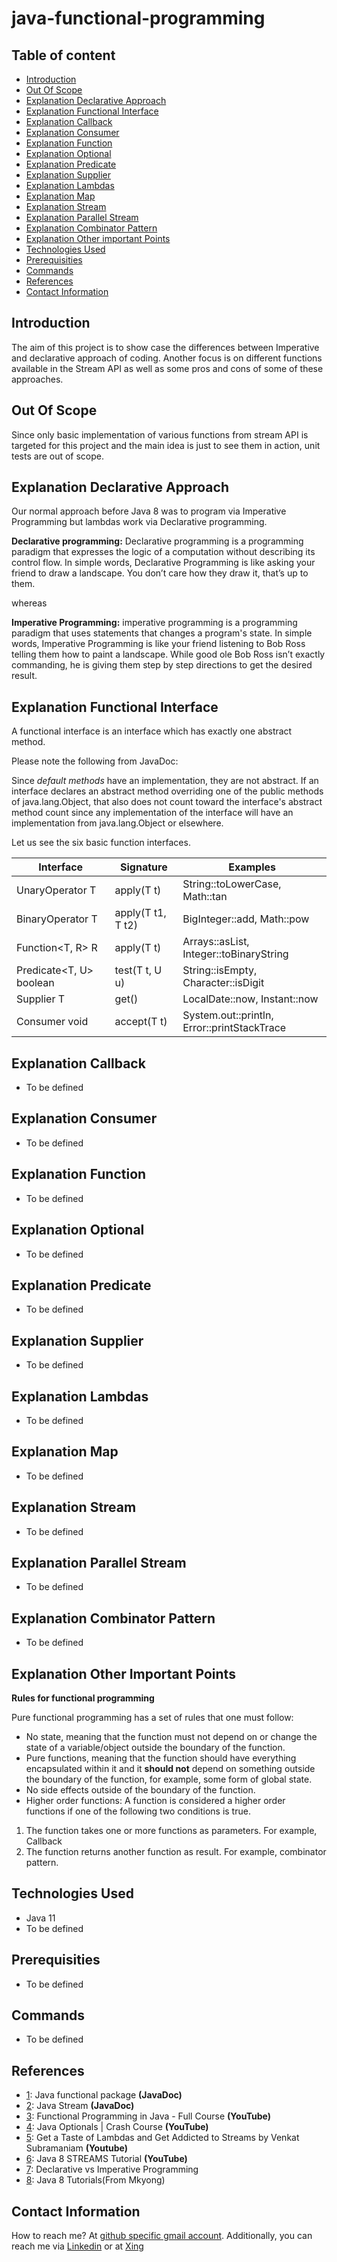 # java-functional-programming

## Table of content
- [Introduction](#introduction)
- [Out Of Scope](#out-of-scope)
- [Explanation Declarative Approach](#explanation-declarative-approach)
- [Explanation Functional Interface](#explanation-functional-interface)
- [Explanation Callback](#explanation-callback)
- [Explanation Consumer](#explanation-consumer)
- [Explanation Function](#explanation-function)
- [Explanation Optional](#explanation-optional)
- [Explanation Predicate](#explanation-predicate)
- [Explanation Supplier](#explanation-supplier)
- [Explanation Lambdas](#explanation-lambdas)
- [Explanation Map](#explanation-map)
- [Explanation Stream](#explanation-stream)
- [Explanation Parallel Stream](#explanation-parallel-stream)
- [Explanation Combinator Pattern](#explanation-combinator-pattern)
- [Explanation Other important Points](#explanation-other-important-points)
- [Technologies Used](#technologies-used)
- [Prerequisities](#prerequisities)
- [Commands](#commands)
- [References](#references)
- [Contact Information](#contact-information)


## Introduction

The aim of this project is to show case the differences between Imperative and declarative approach of coding. Another focus is on different functions available in the Stream API as well as some pros and cons of some of these approaches.

## Out Of Scope

Since only basic implementation of various functions from stream API is targeted for this project and the main idea is just to see them in action, unit tests are out of scope.

## Explanation Declarative Approach

Our normal approach before Java 8 was to program via Imperative Programming but lambdas work via Declarative programming. 

__Declarative programming:__ Declarative programming is a programming paradigm that expresses the logic of a computation without describing its control flow. In simple words, Declarative Programming is like asking your friend to draw a landscape. You don’t care how they draw it, that’s up to them.

whereas 

__Imperative Programming:__ imperative programming is a programming paradigm that uses statements that changes a program's state. In simple words, Imperative Programming is like your friend listening to Bob Ross telling them how to paint a landscape. While good ole Bob Ross isn’t exactly commanding, he is giving them step by step directions to get the desired result.

   
## Explanation Functional Interface

A functional interface is an interface which has exactly one abstract method.

Please note the following from JavaDoc:

Since _default methods_ have an implementation, they are not abstract. If an interface declares an abstract method overriding one of the public methods of java.lang.Object, that also does not count toward the interface's abstract method count since any implementation of the interface will have an implementation from java.lang.Object or elsewhere.  


Let us see the six basic function interfaces.

|Interface|Signature|Examples|
| --- | --- | --- |
|UnaryOperator<T> T|apply(T t)|String::toLowerCase, Math::tan|
|BinaryOperator<T> T|apply(T t1, T t2)|BigInteger::add, Math::pow|
Function<T, R>	R|apply(T t)|Arrays::asList, Integer::toBinaryString|
Predicate<T, U>	boolean|test(T t, U u)|String::isEmpty, Character::isDigit|
Supplier<T>	T|get()|LocalDate::now, Instant::now|
Consumer<T>	void|accept(T t)|System.out::println, Error::printStackTrace|

## Explanation Callback

- To be defined

## Explanation Consumer

- To be defined

## Explanation Function

- To be defined

## Explanation Optional

- To be defined

## Explanation Predicate

- To be defined

## Explanation Supplier

- To be defined

## Explanation Lambdas

- To be defined

## Explanation Map

- To be defined

## Explanation Stream

- To be defined

## Explanation Parallel Stream

- To be defined

## Explanation Combinator Pattern

- To be defined

 
## Explanation Other Important Points

**Rules for functional programming**

Pure functional programming has a set of rules that one must follow:

- No state, meaning that the function must not depend on or change the state of a variable/object outside the boundary of the function.
- Pure functions, meaning that the function should have everything encapsulated within it and it **should not** depend on something outside the boundary of the function, for example, some form of global state.
- No side effects outside of the boundary of the function.
- Higher order functions: A function is considered a higher order functions if one of the following two conditions is true.
1) The function takes one or more functions as parameters. For example, Callback
2) The function returns another function as result. For example, combinator pattern.



## Technologies Used

- Java 11
- To be defined


## Prerequisities

- To be defined 

## Commands

- To be defined

## References

- [1](https://docs.oracle.com/javase/8/docs/api/java/util/function/package-summary.html#package.description): Java functional package **(JavaDoc)**
- [2](https://docs.oracle.com/javase/8/docs/api/java/util/stream/Stream.html): Java Stream **(JavaDoc)**
- [3](https://www.youtube.com/watch?v=rPSL1alFIjI): Functional Programming in Java - Full Course **(YouTube)**
- [4](https://www.youtube.com/watch?v=1xCxoOuDZuU): Java Optionals | Crash Course **(YouTube)**
- [5](https://www.youtube.com/watch?v=1OpAgZvYXLQ): Get a Taste of Lambdas and Get Addicted to Streams by Venkat Subramaniam **(Youtube)**
- [6](https://www.youtube.com/watch?v=t1-YZ6bF-g0): Java 8 STREAMS Tutorial **(YouTube)**
- [7](https://codeburst.io/declarative-vs-imperative-programming-a8a7c93d9ad2): Declarative vs Imperative Programming
- [8](https://mkyong.com/tutorials/java-8-tutorials/): Java 8 Tutorials(From Mkyong)



## Contact Information

How to reach me? At [github specific gmail account](mailto:syedumerahmedcode@gmail.com?subject=%5BGitHub%5D%20Hello%20from%20Github). Additionally, you can reach me via [Linkedin](https://www.linkedin.com/in/syed-umer-ahmed-a346a746/) or at [Xing](https://www.xing.com/profile/SyedUmer_Ahmed/cv)